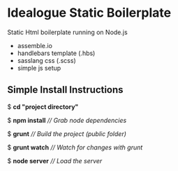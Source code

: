 # Idealogue Static Boilerplate

Static Html boilerplate running on Node.js

- assemble.io
- handlebars template (.hbs)
- sasslang css (.scss)
- simple js setup

## Simple Install Instructions

$ **cd "project directory"**

$ **npm install** _// Grab node dependencies_

$ **grunt** _// Build the project (public folder)_

$ **grunt watch** _// Watch for changes with grunt_

$ **node server**  _// Load the server_

